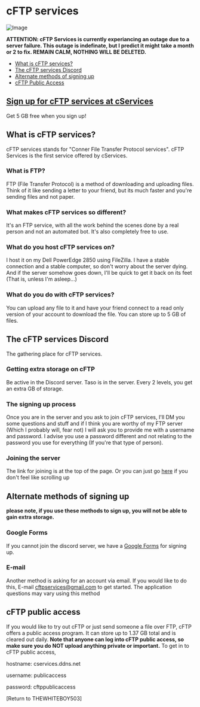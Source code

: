 # cFTP services

![Image](https://death.is-for.me/i/klxp.gif)

**ATTENTION: cFTP Services is currently experiancing an outage due to a server failure. This outage is indefinate, but I predict it might take a month or 2 to fix. REMAIN CALM, NOTHING WILL BE DELETED.**

- [What is cFTP services?](https://thewhiteboy503.github.io/cFTPservices/#what-is-cftp-services)
- [The cFTP services Discord](https://thewhiteboy503.github.io/cFTPservices/#the-cftp-services-discord)
- [Alternate methods of signing up](https://thewhiteboy503.github.io/cFTPservices/#the-cftp-services-discord)
- [cFTP Public Access](https://thewhiteboy503.github.io/cFTPservices/#cftp-public-access)

## [Sign up for cFTP services at cServices](https://discord.gg/5BP5UnT)
Get 5 GB free when you sign up!

## What is cFTP services?
cFTP services stands for "Conner File Transfer Protocol services". cFTP Services is the first service offered by cServices.

### What is FTP?
FTP (File Transfer Protocol) is a method of downloading and uploading files. Think of it like sending a letter to your friend, but its much faster and you're sending files and not paper.

### What makes cFTP services so different?
It's an FTP service, with all the work behind the scenes done by a real person and not an automated bot. It's also completely free to use.

### What do you host cFTP services on?
I host it on my Dell PowerEdge 2850 using FileZilla. I have a stable connection and a stable computer, so don't worry about the server dying. And if the server somehow goes down, I'll be quick to get it back on its feet (That is, unless I'm asleep...)

### What do you do with cFTP services?
You can upload any file to it and have your friend connect to a read only version of your account to download the file. You can store up to 5 GB of files. 

## The cFTP services Discord
The gathering place for cFTP services.

### Getting extra storage on cFTP
Be active in the Discord server. Taso is in the server. Every 2 levels, you get an extra GB of storage.

### The signing up process
Once you are in the server and you ask to join cFTP services, I'll DM you some questions and stuff and if I think you are worthy of my FTP server (Which I probably will, fear not) I will ask you to provide me with a username and password. I advise you use a password different and not relating to the password you use for everything (If you're that type of person).

### Joining the server
The link for joining is at the top of the page. Or you can just go [here](https://discord.gg/5BP5UnT) if you don't feel like scrolling up

## Alternate methods of signing up

**please note, if you use these methods to sign up, you will not be able to gain extra storage.**

### Google Forms
If you cannot join the discord server, we have a [Google Forms](https://goo.gl/forms/Y3PiZ87OPPtrYMyl2) for signing up.

### E-mail
Another method is asking for an account via email. If you would like to do this, E-mail cftpservices@gmail.com to get started. The application questions may vary using this method

## cFTP public access
If you would like to try out cFTP or just send someone a file over FTP, cFTP offers a public access program. It can store up to 1.37 GB total and is cleared out daily. **Note that anyone can log into cFTP public access, so make sure you do NOT upload anything private or important.**
To get in to cFTP public access,

hostname: cservices.ddns.net

username: publicaccess

password: cftppublicaccess



[Return to THEWHITEBOY503]
